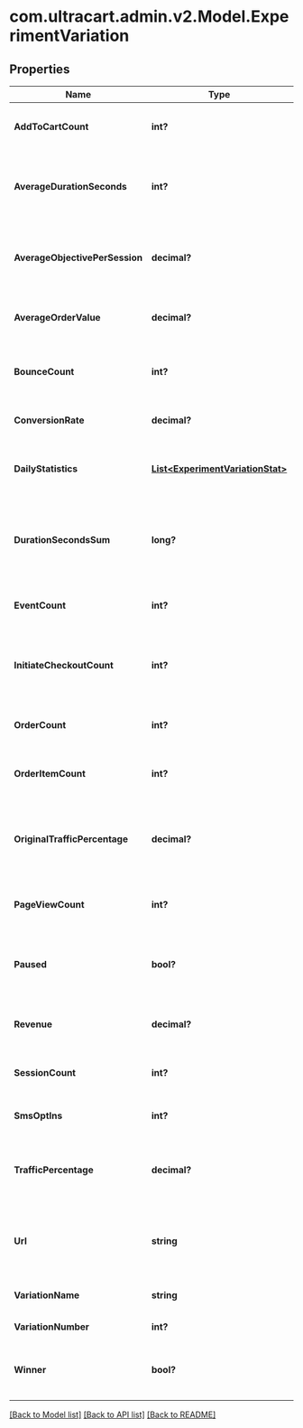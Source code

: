 # com.ultracart.admin.v2.Model.ExperimentVariation
## Properties

Name | Type | Description | Notes
------------ | ------------- | ------------- | -------------
**AddToCartCount** | **int?** | Total add to cart count for this variation | [optional] 
**AverageDurationSeconds** | **int?** | Average duration seconds per session for this variation | [optional] 
**AverageObjectivePerSession** | **decimal?** | Average objective value per session for this variation | [optional] 
**AverageOrderValue** | **decimal?** | Average order value for this variation | [optional] 
**BounceCount** | **int?** | Total bounce count for this variation | [optional] 
**ConversionRate** | **decimal?** | Conversion rate for this variation | [optional] 
**DailyStatistics** | [**List&lt;ExperimentVariationStat&gt;**](ExperimentVariationStat.md) | Array of daily statistics for this variation | [optional] 
**DurationSecondsSum** | **long?** | Total number of seconds spent on the site for this variation | [optional] 
**EventCount** | **int?** | Total event ocunt for this variation | [optional] 
**InitiateCheckoutCount** | **int?** | Total initiate checkout count for this variation | [optional] 
**OrderCount** | **int?** | Total order count for this variation | [optional] 
**OrderItemCount** | **int?** | Total order item count for this variation | [optional] 
**OriginalTrafficPercentage** | **decimal?** | Percentage of the traffic the variation originally started out with | [optional] 
**PageViewCount** | **int?** | Total page view count for this variation | [optional] 
**Paused** | **bool?** | True if traffic should be paused to this variation | [optional] 
**Revenue** | **decimal?** | Total revenue for this variation | [optional] 
**SessionCount** | **int?** | Total sessions for this variation | [optional] 
**SmsOptIns** | **int?** | SMS Opt Ins for this variation | [optional] 
**TrafficPercentage** | **decimal?** | Percentage of the traffic this variation is currently receiving | [optional] 
**Url** | **string** | Url of the variation if this experiment is a url experiment. | [optional] 
**VariationName** | **string** | Name of the variation | [optional] 
**VariationNumber** | **int?** | Variation number | [optional] 
**Winner** | **bool?** | True if this variation has been declared the winner | [optional] 


[[Back to Model list]](../README.md#documentation-for-models) [[Back to API list]](../README.md#documentation-for-api-endpoints) [[Back to README]](../README.md)

